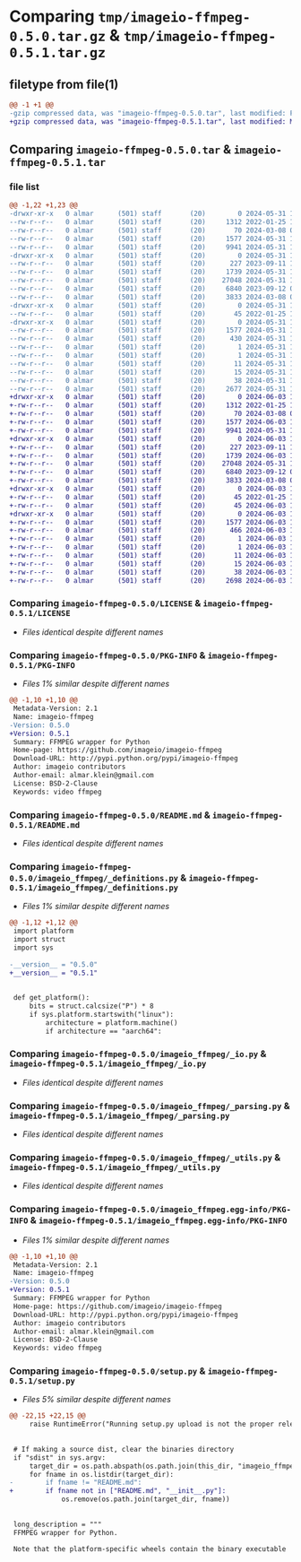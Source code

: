 # Comparing `tmp/imageio-ffmpeg-0.5.0.tar.gz` & `tmp/imageio-ffmpeg-0.5.1.tar.gz`

## filetype from file(1)

```diff
@@ -1 +1 @@
-gzip compressed data, was "imageio-ffmpeg-0.5.0.tar", last modified: Fri May 31 18:56:27 2024, max compression
+gzip compressed data, was "imageio-ffmpeg-0.5.1.tar", last modified: Mon Jun  3 15:11:44 2024, max compression
```

## Comparing `imageio-ffmpeg-0.5.0.tar` & `imageio-ffmpeg-0.5.1.tar`

### file list

```diff
@@ -1,22 +1,23 @@
-drwxr-xr-x   0 almar      (501) staff       (20)        0 2024-05-31 18:56:27.209455 imageio-ffmpeg-0.5.0/
--rw-r--r--   0 almar      (501) staff       (20)     1312 2022-01-25 10:14:00.000000 imageio-ffmpeg-0.5.0/LICENSE
--rw-r--r--   0 almar      (501) staff       (20)       70 2024-03-08 09:37:49.000000 imageio-ffmpeg-0.5.0/MANIFEST.in
--rw-r--r--   0 almar      (501) staff       (20)     1577 2024-05-31 18:56:27.209336 imageio-ffmpeg-0.5.0/PKG-INFO
--rw-r--r--   0 almar      (501) staff       (20)     9941 2024-05-31 18:56:13.000000 imageio-ffmpeg-0.5.0/README.md
-drwxr-xr-x   0 almar      (501) staff       (20)        0 2024-05-31 18:56:27.206748 imageio-ffmpeg-0.5.0/imageio_ffmpeg/
--rw-r--r--   0 almar      (501) staff       (20)      227 2023-09-11 13:59:57.000000 imageio-ffmpeg-0.5.0/imageio_ffmpeg/__init__.py
--rw-r--r--   0 almar      (501) staff       (20)     1739 2024-05-31 18:55:04.000000 imageio-ffmpeg-0.5.0/imageio_ffmpeg/_definitions.py
--rw-r--r--   0 almar      (501) staff       (20)    27048 2024-05-31 18:53:29.000000 imageio-ffmpeg-0.5.0/imageio_ffmpeg/_io.py
--rw-r--r--   0 almar      (501) staff       (20)     6840 2023-09-12 09:52:53.000000 imageio-ffmpeg-0.5.0/imageio_ffmpeg/_parsing.py
--rw-r--r--   0 almar      (501) staff       (20)     3833 2024-03-08 09:37:49.000000 imageio-ffmpeg-0.5.0/imageio_ffmpeg/_utils.py
-drwxr-xr-x   0 almar      (501) staff       (20)        0 2024-05-31 18:56:27.209040 imageio-ffmpeg-0.5.0/imageio_ffmpeg/binaries/
--rw-r--r--   0 almar      (501) staff       (20)       45 2022-01-25 10:14:00.000000 imageio-ffmpeg-0.5.0/imageio_ffmpeg/binaries/README.md
-drwxr-xr-x   0 almar      (501) staff       (20)        0 2024-05-31 18:56:27.208835 imageio-ffmpeg-0.5.0/imageio_ffmpeg.egg-info/
--rw-r--r--   0 almar      (501) staff       (20)     1577 2024-05-31 18:56:27.000000 imageio-ffmpeg-0.5.0/imageio_ffmpeg.egg-info/PKG-INFO
--rw-r--r--   0 almar      (501) staff       (20)      430 2024-05-31 18:56:27.000000 imageio-ffmpeg-0.5.0/imageio_ffmpeg.egg-info/SOURCES.txt
--rw-r--r--   0 almar      (501) staff       (20)        1 2024-05-31 18:56:27.000000 imageio-ffmpeg-0.5.0/imageio_ffmpeg.egg-info/dependency_links.txt
--rw-r--r--   0 almar      (501) staff       (20)        1 2024-05-31 18:56:27.000000 imageio-ffmpeg-0.5.0/imageio_ffmpeg.egg-info/not-zip-safe
--rw-r--r--   0 almar      (501) staff       (20)       11 2024-05-31 18:56:27.000000 imageio-ffmpeg-0.5.0/imageio_ffmpeg.egg-info/requires.txt
--rw-r--r--   0 almar      (501) staff       (20)       15 2024-05-31 18:56:27.000000 imageio-ffmpeg-0.5.0/imageio_ffmpeg.egg-info/top_level.txt
--rw-r--r--   0 almar      (501) staff       (20)       38 2024-05-31 18:56:27.209497 imageio-ffmpeg-0.5.0/setup.cfg
--rw-r--r--   0 almar      (501) staff       (20)     2677 2024-05-31 18:53:29.000000 imageio-ffmpeg-0.5.0/setup.py
+drwxr-xr-x   0 almar      (501) staff       (20)        0 2024-06-03 15:11:44.855936 imageio-ffmpeg-0.5.1/
+-rw-r--r--   0 almar      (501) staff       (20)     1312 2022-01-25 10:14:00.000000 imageio-ffmpeg-0.5.1/LICENSE
+-rw-r--r--   0 almar      (501) staff       (20)       70 2024-03-08 09:37:49.000000 imageio-ffmpeg-0.5.1/MANIFEST.in
+-rw-r--r--   0 almar      (501) staff       (20)     1577 2024-06-03 15:11:44.855819 imageio-ffmpeg-0.5.1/PKG-INFO
+-rw-r--r--   0 almar      (501) staff       (20)     9941 2024-05-31 18:56:13.000000 imageio-ffmpeg-0.5.1/README.md
+drwxr-xr-x   0 almar      (501) staff       (20)        0 2024-06-03 15:11:44.854154 imageio-ffmpeg-0.5.1/imageio_ffmpeg/
+-rw-r--r--   0 almar      (501) staff       (20)      227 2023-09-11 13:59:57.000000 imageio-ffmpeg-0.5.1/imageio_ffmpeg/__init__.py
+-rw-r--r--   0 almar      (501) staff       (20)     1739 2024-06-03 15:11:16.000000 imageio-ffmpeg-0.5.1/imageio_ffmpeg/_definitions.py
+-rw-r--r--   0 almar      (501) staff       (20)    27048 2024-05-31 18:53:29.000000 imageio-ffmpeg-0.5.1/imageio_ffmpeg/_io.py
+-rw-r--r--   0 almar      (501) staff       (20)     6840 2023-09-12 09:52:53.000000 imageio-ffmpeg-0.5.1/imageio_ffmpeg/_parsing.py
+-rw-r--r--   0 almar      (501) staff       (20)     3833 2024-03-08 09:37:49.000000 imageio-ffmpeg-0.5.1/imageio_ffmpeg/_utils.py
+drwxr-xr-x   0 almar      (501) staff       (20)        0 2024-06-03 15:11:44.855526 imageio-ffmpeg-0.5.1/imageio_ffmpeg/binaries/
+-rw-r--r--   0 almar      (501) staff       (20)       45 2022-01-25 10:14:00.000000 imageio-ffmpeg-0.5.1/imageio_ffmpeg/binaries/README.md
+-rw-r--r--   0 almar      (501) staff       (20)       45 2024-06-03 15:05:44.000000 imageio-ffmpeg-0.5.1/imageio_ffmpeg/binaries/__init__.py
+drwxr-xr-x   0 almar      (501) staff       (20)        0 2024-06-03 15:11:44.855129 imageio-ffmpeg-0.5.1/imageio_ffmpeg.egg-info/
+-rw-r--r--   0 almar      (501) staff       (20)     1577 2024-06-03 15:11:44.000000 imageio-ffmpeg-0.5.1/imageio_ffmpeg.egg-info/PKG-INFO
+-rw-r--r--   0 almar      (501) staff       (20)      466 2024-06-03 15:11:44.000000 imageio-ffmpeg-0.5.1/imageio_ffmpeg.egg-info/SOURCES.txt
+-rw-r--r--   0 almar      (501) staff       (20)        1 2024-06-03 15:11:44.000000 imageio-ffmpeg-0.5.1/imageio_ffmpeg.egg-info/dependency_links.txt
+-rw-r--r--   0 almar      (501) staff       (20)        1 2024-06-03 15:11:44.000000 imageio-ffmpeg-0.5.1/imageio_ffmpeg.egg-info/not-zip-safe
+-rw-r--r--   0 almar      (501) staff       (20)       11 2024-06-03 15:11:44.000000 imageio-ffmpeg-0.5.1/imageio_ffmpeg.egg-info/requires.txt
+-rw-r--r--   0 almar      (501) staff       (20)       15 2024-06-03 15:11:44.000000 imageio-ffmpeg-0.5.1/imageio_ffmpeg.egg-info/top_level.txt
+-rw-r--r--   0 almar      (501) staff       (20)       38 2024-06-03 15:11:44.855976 imageio-ffmpeg-0.5.1/setup.cfg
+-rw-r--r--   0 almar      (501) staff       (20)     2698 2024-06-03 15:11:07.000000 imageio-ffmpeg-0.5.1/setup.py
```

### Comparing `imageio-ffmpeg-0.5.0/LICENSE` & `imageio-ffmpeg-0.5.1/LICENSE`

 * *Files identical despite different names*

### Comparing `imageio-ffmpeg-0.5.0/PKG-INFO` & `imageio-ffmpeg-0.5.1/PKG-INFO`

 * *Files 1% similar despite different names*

```diff
@@ -1,10 +1,10 @@
 Metadata-Version: 2.1
 Name: imageio-ffmpeg
-Version: 0.5.0
+Version: 0.5.1
 Summary: FFMPEG wrapper for Python
 Home-page: https://github.com/imageio/imageio-ffmpeg
 Download-URL: http://pypi.python.org/pypi/imageio-ffmpeg
 Author: imageio contributors
 Author-email: almar.klein@gmail.com
 License: BSD-2-Clause
 Keywords: video ffmpeg
```

### Comparing `imageio-ffmpeg-0.5.0/README.md` & `imageio-ffmpeg-0.5.1/README.md`

 * *Files identical despite different names*

### Comparing `imageio-ffmpeg-0.5.0/imageio_ffmpeg/_definitions.py` & `imageio-ffmpeg-0.5.1/imageio_ffmpeg/_definitions.py`

 * *Files 1% similar despite different names*

```diff
@@ -1,12 +1,12 @@
 import platform
 import struct
 import sys
 
-__version__ = "0.5.0"
+__version__ = "0.5.1"
 
 
 def get_platform():
     bits = struct.calcsize("P") * 8
     if sys.platform.startswith("linux"):
         architecture = platform.machine()
         if architecture == "aarch64":
```

### Comparing `imageio-ffmpeg-0.5.0/imageio_ffmpeg/_io.py` & `imageio-ffmpeg-0.5.1/imageio_ffmpeg/_io.py`

 * *Files identical despite different names*

### Comparing `imageio-ffmpeg-0.5.0/imageio_ffmpeg/_parsing.py` & `imageio-ffmpeg-0.5.1/imageio_ffmpeg/_parsing.py`

 * *Files identical despite different names*

### Comparing `imageio-ffmpeg-0.5.0/imageio_ffmpeg/_utils.py` & `imageio-ffmpeg-0.5.1/imageio_ffmpeg/_utils.py`

 * *Files identical despite different names*

### Comparing `imageio-ffmpeg-0.5.0/imageio_ffmpeg.egg-info/PKG-INFO` & `imageio-ffmpeg-0.5.1/imageio_ffmpeg.egg-info/PKG-INFO`

 * *Files 1% similar despite different names*

```diff
@@ -1,10 +1,10 @@
 Metadata-Version: 2.1
 Name: imageio-ffmpeg
-Version: 0.5.0
+Version: 0.5.1
 Summary: FFMPEG wrapper for Python
 Home-page: https://github.com/imageio/imageio-ffmpeg
 Download-URL: http://pypi.python.org/pypi/imageio-ffmpeg
 Author: imageio contributors
 Author-email: almar.klein@gmail.com
 License: BSD-2-Clause
 Keywords: video ffmpeg
```

### Comparing `imageio-ffmpeg-0.5.0/setup.py` & `imageio-ffmpeg-0.5.1/setup.py`

 * *Files 5% similar despite different names*

```diff
@@ -22,15 +22,15 @@
     raise RuntimeError("Running setup.py upload is not the proper release procedure!")
 
 
 # If making a source dist, clear the binaries directory
 if "sdist" in sys.argv:
     target_dir = os.path.abspath(os.path.join(this_dir, "imageio_ffmpeg", "binaries"))
     for fname in os.listdir(target_dir):
-        if fname != "README.md":
+        if fname not in ["README.md", "__init__.py"]:
             os.remove(os.path.join(target_dir, fname))
 
 
 long_description = """
 FFMPEG wrapper for Python.
 
 Note that the platform-specific wheels contain the binary executable
```

